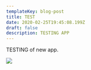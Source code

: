 ```yaml
---
templateKey: blog-post
title: TEST
date: 2020-02-25T19:45:08.199Z
draft: false
description: TESTING APP
---
```

TESTING of new app. 

![](/img/logo.png)
